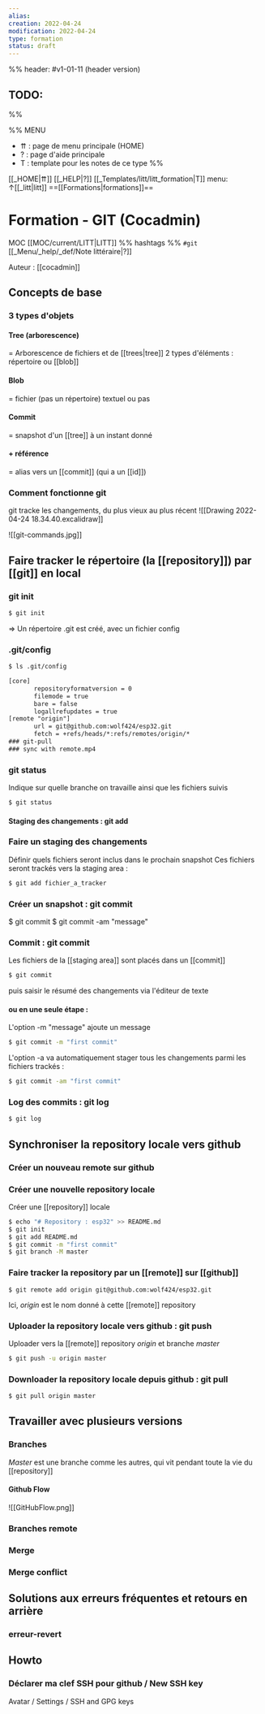 ```yaml
---
alias: 
creation: 2022-04-24
modification: 2022-04-24
type: formation
status: draft
---
```


%%
header: #v1-01-11 (header version)

TODO:
- 
%%

%% MENU
- ⇈ : page de menu principale (HOME)
- ? : page d'aide principale
- T : template pour les notes de ce type
%%

[[_HOME|⇈]] [[_HELP|?]] [[_Templates/litt/litt_formation|T]] menu: ↑[[_litt|litt]] ==[[Formations|formations]]==

# Formation - GIT (Cocadmin)
MOC [[MOC/current/LITT|LITT]] %% hashtags %% `#git` [[_Menu/_help/_def/Note littéraire|?]]

Auteur : [[cocadmin]]
## Concepts de base
### 3 types d'objets
#### Tree (arborescence)
= Arborescence de fichiers et de [[trees|tree]]
2 types d'éléments : répertoire ou [[blob]]
#### Blob
= fichier (pas un répertoire) textuel ou pas
#### Commit
= snapshot d'un [[tree]] à un instant donné
#### + référence
= alias vers un [[commit]] (qui a un [[id]])
### Comment fonctionne git
git tracke les changements, du plus vieux au plus récent
![[Drawing 2022-04-24 18.34.40.excalidraw]]

![[git-commands.jpg]]
## Faire tracker le répertoire (la [[repository]]) par [[git]] en local
### git init
```bash
$ git init
```
=> Un répertoire .git est créé, avec un fichier config
### .git/config
```bash
$ ls .git/config
```

```txt
[core]  
       repositoryformatversion = 0  
       filemode = true  
       bare = false  
       logallrefupdates = true  
[remote "origin"]  
       url = git@github.com:wolf424/esp32.git  
       fetch = +refs/heads/*:refs/remotes/origin/*
### git-pull
### sync with remote.mp4
```

### git status
Indique sur quelle branche on travaille ainsi que les fichiers suivis
```bash
$ git status
```
#### Staging des changements : git add
### Faire un staging des changements
Définir quels fichiers seront inclus dans le prochain snapshot
Ces fichiers seront trackés vers la staging area :
```bash
$ git add fichier_a_tracker
```
### Créer un snapshot : git commit
$ git commit
$ git commit -am "message"

### Commit : git commit
Les fichiers de la  [[staging area]] sont placés dans un [[commit]]
```bash
$ git commit
```
puis saisir le résumé des changements via l'éditeur de texte
#### ou en une seule étape :
L'option -m "message" ajoute un message
```bash
$ git commit -m "first commit"
```
L'option -a va automatiquement stager tous les changements parmi les fichiers trackés :
```bash
$ git commit -am "first commit"
```
### Log des commits : git log
```bash
$ git log
```
## Synchroniser la repository locale vers github
### Créer un nouveau remote sur github
### Créer une nouvelle repository locale
Créer une [[repository]] locale
```bash
$ echo "# Repository : esp32" >> README.md
$ git init
$ git add README.md
$ git commit -m "first commit"
$ git branch -M master
```
### Faire tracker la repository par un [[remote]] sur [[github]]
```
$ git remote add origin git@github.com:wolf424/esp32.git
```
Ici, *origin* est le nom donné à cette [[remote]] repository
### Uploader la repository locale vers github : git push
Uploader vers la [[remote]] repository *origin* et branche *master*
```bash
$ git push -u origin master
```
### Downloader la repository locale depuis github : git pull
```bash
$ git pull origin master
```
## Travailler avec plusieurs versions
### Branches
*Master* est une branche comme les autres, qui vit pendant toute la vie du [[repository]]
#### Github Flow
![[GitHubFlow.png]]
### Branches remote
### Merge
### Merge conflict
## Solutions aux erreurs fréquentes et retours en arrière
### erreur-revert
## Howto
### Déclarer ma clef SSH pour github / New SSH key
Avatar / Settings / SSH and GPG keys
